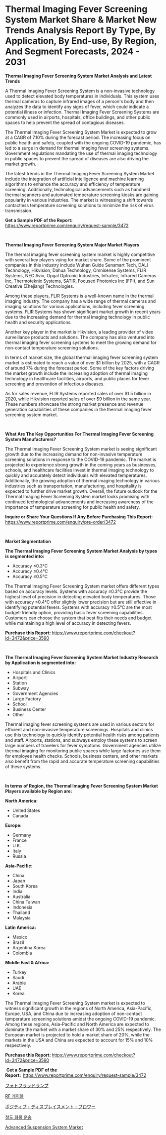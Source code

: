 <p><h1>Thermal Imaging Fever Screening System Market Share & Market New Trends Analysis Report By Type, By Application, By End-use, By Region, And Segment Forecasts, 2024 - 2031</h1></p><p><strong>Thermal Imaging Fever Screening System Market Analysis and Latest Trends</strong></p>
<p><p>A Thermal Imaging Fever Screening System is a non-invasive technology used to detect elevated body temperatures in individuals. This system uses thermal cameras to capture infrared images of a person's body and then analyzes the data to identify any signs of fever, which could indicate a potential illness or infection. Thermal Imaging Fever Screening Systems are commonly used in airports, hospitals, office buildings, and other public spaces to help prevent the spread of contagious diseases.</p><p>The Thermal Imaging Fever Screening System Market is expected to grow at a CAGR of 7.10% during the forecast period. The increasing focus on public health and safety, coupled with the ongoing COVID-19 pandemic, has led to a surge in demand for thermal imaging fever screening systems. Government regulations mandating the use of thermal imaging technology in public spaces to prevent the spread of diseases are also driving the market growth.</p><p>The latest trends in the Thermal Imaging Fever Screening System Market include the integration of artificial intelligence and machine learning algorithms to enhance the accuracy and efficiency of temperature screening. Additionally, technological advancements such as handheld thermal scanners and automated temperature screening kiosks are gaining popularity in various industries. The market is witnessing a shift towards contactless temperature screening solutions to minimize the risk of virus transmission.</p></p>
<p><strong>Get a Sample PDF of the Report:&nbsp;</strong> <a href="https://www.reportprime.com/enquiry/request-sample/3472">https://www.reportprime.com/enquiry/request-sample/3472</a></p>
<p>&nbsp;</p>
<p><strong>Thermal Imaging Fever Screening System Major Market Players</strong></p>
<p><p>The thermal imaging fever screening system market is highly competitive with several key players vying for market share. Some of the prominent companies in this industry include Wuhan Guide Sensmart Tech, DALI Technology, Hikvision, Dahua Technology, Omnisense Systems, FLIR Systems, NEC Avio, Opgal Optronic Industries, InfraTec, Infrared Cameras Inc, Thermoteknix Systems, SATIR, Focused Photonics Inc (FPI), and Sun Creative (Zhejiang) Technologies.</p><p>Among these players, FLIR Systems is a well-known name in the thermal imaging industry. The company has a wide range of thermal cameras and imaging solutions for various applications, including fever screening systems. FLIR Systems has shown significant market growth in recent years due to the increasing demand for thermal imaging technology in public health and security applications.</p><p>Another key player in the market is Hikvision, a leading provider of video surveillance products and solutions. The company has also ventured into thermal imaging fever screening systems to meet the growing demand for non-contact temperature screening solutions.</p><p>In terms of market size, the global thermal imaging fever screening system market is estimated to reach a value of over $1 billion by 2025, with a CAGR of around 7% during the forecast period. Some of the key factors driving the market growth include the increasing adoption of thermal imaging technology in healthcare facilities, airports, and public places for fever screening and prevention of infectious diseases.</p><p>As for sales revenue, FLIR Systems reported sales of over $1.5 billion in 2020, while Hikvision reported sales of over $9 billion in the same year. These numbers showcase the strong market presence and revenue generation capabilities of these companies in the thermal imaging fever screening system market.</p></p>
<p>&nbsp;</p>
<p><strong>What Are The Key Opportunities For Thermal Imaging Fever Screening System Manufacturers?</strong></p>
<p><p>The Thermal Imaging Fever Screening System market is seeing significant growth due to the increasing demand for non-invasive temperature screening solutions in response to the COVID-19 pandemic. The market is projected to experience strong growth in the coming years as businesses, schools, and healthcare facilities invest in thermal imaging technology to quickly and accurately detect individuals with elevated temperatures. Additionally, the growing adoption of thermal imaging technology in various industries such as transportation, manufacturing, and hospitality is expected to further drive market growth. Overall, the future outlook for the Thermal Imaging Fever Screening System market looks promising with continued technological advancements and increasing awareness of the importance of temperature screening for public health and safety.</p></p>
<p><strong>Inquire or Share Your Questions If Any Before Purchasing This Report:</strong> <a href="https://www.reportprime.com/enquiry/pre-order/3472">https://www.reportprime.com/enquiry/pre-order/3472</a></p>
<p>&nbsp;</p>
<p><strong>Market Segmentation</strong></p>
<p><strong>The Thermal Imaging Fever Screening System Market Analysis by types is segmented into:</strong></p>
<p><ul><li>Accuracy ≤0.3℃</li><li>Accuracy ≤0.4℃</li><li>Accuracy ≤0.5℃</li></ul></p>
<p><p>The Thermal Imaging Fever Screening System market offers different types based on accuracy levels. Systems with accuracy ≤0.3℃ provide the highest level of precision in detecting elevated body temperatures. Those with accuracy ≤0.4℃ offer slightly lower precision but are still effective in identifying potential fevers. Systems with accuracy ≤0.5℃ are the most budget-friendly option, providing basic fever screening capabilities. Customers can choose the system that best fits their needs and budget while maintaining a high level of accuracy in detecting fevers.</p></p>
<p><strong>Purchase this Report:&nbsp;</strong><a href="https://www.reportprime.com/checkout?id=3472&price=3590">https://www.reportprime.com/checkout?id=3472&price=3590</a></p>
<p>&nbsp;</p>
<p><strong>The Thermal Imaging Fever Screening System Market Industry Research by Application is segmented into:</strong></p>
<p><ul><li>Hospitals and Clinics</li><li>Airport</li><li>Station</li><li>Subway</li><li>Government Agencies</li><li>Large Factory</li><li>School</li><li>Business Center</li><li>Other</li></ul></p>
<p><p>Thermal imaging fever screening systems are used in various sectors for efficient and non-invasive temperature screenings. Hospitals and clinics use this technology to quickly identify potential health risks among patients and staff. Airports, stations, and subways employ these systems to screen large numbers of travelers for fever symptoms. Government agencies utilize thermal imaging for monitoring public spaces while large factories use them for employee health checks. Schools, business centers, and other markets also benefit from the rapid and accurate temperature screening capabilities of these systems.</p></p>
<p>&nbsp;</p>
<p><strong>In terms of Region, the Thermal Imaging Fever Screening System Market Players available by Region are:</strong></p>
<p>
    <p> <strong> North America: </strong>
        <ul>
            <li>United States</li>
            <li>Canada</li>
        </ul>
        </p> 
    <p> <strong> Europe: </strong>
        <ul>
            <li>Germany</li>
            <li>France</li>
            <li>U.K.</li>
            <li>Italy</li>
            <li>Russia</li>
        </ul>
        </p> 
    <p> <strong> Asia-Pacific: </strong>
        <ul>
            <li>China</li>
            <li>Japan</li>
            <li>South Korea</li>
            <li>India</li>
            <li>Australia</li>
            <li>China Taiwan</li>
            <li>Indonesia</li>
            <li>Thailand</li>
            <li>Malaysia</li>
        </ul>
        </p> 
    <p> <strong> Latin America: </strong>
        <ul>
            <li>Mexico</li>
            <li>Brazil</li>
            <li>Argentina Korea</li>
            <li>Colombia</li>
        </ul>
        </p> 
    <p> <strong> Middle East & Africa: </strong>
        <ul>
            <li>Turkey</li>
            <li>Saudi</li>
            <li>Arabia</li>
            <li>UAE</li>
            <li>Korea</li>
        </ul>
    </p>
    </p>
<p><p>The Thermal Imaging Fever Screening System market is expected to witness significant growth in the regions of North America, Asia-Pacific, Europe, USA, and China due to increasing adoption of non-contact temperature screening solutions amidst the ongoing COVID-19 pandemic. Among these regions, Asia-Pacific and North America are expected to dominate the market with a market share of 30% and 25% respectively. The European market is projected to hold a market share of 20%, while the markets in the USA and China are expected to account for 15% and 10% respectively.</p></p>
<p><strong>Purchase this Report: </strong><a href="https://www.reportprime.com/checkout?id=3472&price=3590">https://www.reportprime.com/checkout?id=3472&price=3590</a></p>
<p>&nbsp;<strong>Get a Sample PDF of the Report:&nbsp;&nbsp;</strong><a href="https://www.reportprime.com/enquiry/request-sample/3472">https://www.reportprime.com/enquiry/request-sample/3472</a></p>
<p><strong></strong></p>
<p><p><a href="https://medium.com/@englandlifestyle_22171/%E5%86%99%E7%9C%9F%E6%B4%AA%E6%B0%B4%E3%83%A9%E3%83%B3%E3%83%97%E5%B8%82%E5%A0%B4%E8%A6%8F%E6%A8%A1-%E5%B8%82%E5%A0%B4%E8%A6%8B%E9%80%9A%E3%81%97%E3%81%A8%E5%B8%82%E5%A0%B4%E4%BA%88%E6%B8%AC-2024%E5%B9%B4%E3%81%8B%E3%82%892031%E5%B9%B4-6d0fe44a2b65">フォトフラッドランプ</a></p><p><a href="https://medium.com/@hershelkris/rf-%EC%BC%80%EC%9D%B4%EB%B8%94-%EC%8B%9C%EC%9E%A5-%EB%B6%84%EC%84%9D-cagr-%EC%8B%9C%EC%9E%A5-%EC%84%B8%EB%B6%84%ED%99%94-%EB%B0%8F-%EA%B8%80%EB%A1%9C%EB%B2%8C-%EC%82%B0%EC%97%85-%EA%B0%9C%EC%9A%94-8e279d735afa">RF 케이블</a></p><p><a href="https://medium.com/@nairn_boy/%E3%83%9D%E3%82%B8%E3%83%86%E3%82%A3%E3%83%96%E5%A4%89%E4%BD%8D%E3%83%96%E3%83%AD%E3%83%AF%E3%83%BC%E3%83%9E%E3%83%BC%E3%82%B1%E3%83%83%E3%83%88-2031%E5%B9%B4%E3%81%BE%E3%81%A7%E3%81%AE%E6%88%90%E5%8A%9F%E3%81%97%E3%81%9F%E3%83%93%E3%82%B8%E3%83%8D%E3%82%B9%E6%88%A6%E7%95%A5%E3%81%AE%E9%8D%B5-57977cb17c3a">ポジティブ・ディスプレイスメント・ブロワー</a></p><p><a href="https://medium.com/@lowellleke20231/%EC%B2%A0%EB%8F%84-%ED%99%94%EB%AC%BC-%EC%9A%B4%EC%86%A1-%EC%8B%9C%EC%9E%A5-%EC%8B%9C%EC%9E%A5-%EC%A0%90%EC%9C%A0%EC%9C%A8-%EC%8B%9C%EC%9E%A5-%EB%8F%99%ED%96%A5-%EB%B0%8F-%EB%AF%B8%EB%9E%98-%EC%84%B1%EC%9E%A5-%ED%83%90%EC%83%89-61c2613f897a">철도 화물 운송</a></p><p><a href="https://issuu.com/reportprime-2/docs/advanced-suspension-system-market-size-2030.pptx">Advanced Suspension System Market</a></p></p>